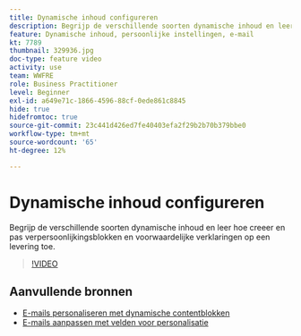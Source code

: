 ```yaml
---
title: Dynamische inhoud configureren
description: Begrijp de verschillende soorten dynamische inhoud en leer hoe creeer en pas verpersoonlijkingsblokken en voorwaardelijke verklaringen op een levering toe.
feature: Dynamische inhoud, persoonlijke instellingen, e-mail
kt: 7789
thumbnail: 329936.jpg
doc-type: feature video
activity: use
team: WWFRE
role: Business Practitioner
level: Beginner
exl-id: a649e71c-1866-4596-88cf-0ede861c8845
hide: true
hidefromtoc: true
source-git-commit: 23c441d426ed7fe40403efa2f29b2b70b379bbe0
workflow-type: tm+mt
source-wordcount: '65'
ht-degree: 12%

---
```


# Dynamische inhoud configureren

Begrijp de verschillende soorten dynamische inhoud en leer hoe creeer en pas verpersoonlijkingsblokken en voorwaardelijke verklaringen op een levering toe.

>[!VIDEO](https://video.tv.adobe.com/v/329936?quality=12)

## Aanvullende bronnen

* [E-mails personaliseren met dynamische contentblokken](/help/content-creation/personalize-using-dynamic-content-blocks.md)
* [E-mails aanpassen met velden voor personalisatie](/help/content-creation/personalize-emails-using-personalization-fields.md)
